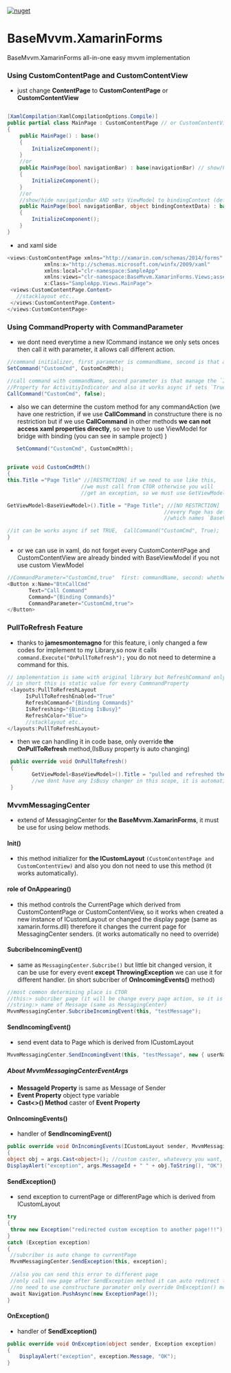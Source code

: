 [![nuget](https://img.shields.io/badge/Nuget-BaseMvvm.XamarinForms-brightgreen.svg?maxAge=259200)](https://www.nuget.org/packages/BaseMvvm.XamarinForms)

# BaseMvvm.XamarinForms
BaseMvvm.XamarinForms all-in-one easy mvvm implementation


### Using CustomContentPage and CustomContentView
- just change **ContentPage** to **CustomContentPage** or **CustomContentView**

```c#

[XamlCompilation(XamlCompilationOptions.Compile)]
public partial class MainPage : CustomContentPage // or CustomContentView
{
    public MainPage() : base() 
    {
        InitializeComponent();
    }
    //or
    public MainPage(bool navigationBar) : base(navigationBar) // show/hide navigationBar
    {
        InitializeComponent();
    }
    //or
    //show/hide navigationBar AND sets ViewModel to bindingContext (default ViewModel is BaseViewModel)
    public MainPage(bool navigationBar, object bindingContextData) : base(navigationBar, bindingContextData)
    {
        InitializeComponent();
    }
}
```
- and xaml side
 ```c#
 <views:CustomContentPage xmlns="http://xamarin.com/schemas/2014/forms"
             xmlns:x="http://schemas.microsoft.com/winfx/2009/xaml"
             xmlns:local="clr-namespace:SampleApp"
             xmlns:views="clr-namespace:BaseMvvm.XamarinForms.Views;assembly=BaseMvvm.XamarinForms"
             x:Class="SampleApp.Views.MainPage">
  <views:CustomContentPage.Content>
    //stacklayout etc..
  </views:CustomContentPage.Content>
</views:CustomContentPage>
 ```


### Using CommandProperty with CommandParameter
- we dont need everytime a new ICommand instance we only sets onces then call it with parameter, it allows call different action.
 ```c#
//command initializer, first parameter is commandName, second is that actionMethod
SetCommand("CustomCmd", CustomCmdMth); 

//call command with commandName, second parameter is that manage the `IsBusy` 
//Property for ActivitiyIndicator and also it works async if sets `True`.
CallCommand("CustomCmd", false);
```
- also we can determine the custom method for any commandAction (we have one restriction, if we use **CallCommand** in constructure there is no restriction but if we use **CallCommand** in other methods **we can not access xaml properties directly**, so we have to use ViewModel for bridge with binding (you can see in sample project) )
 ```c#
    SetCommand("CustomCmd", CustomCmdMth); 
 
 
private void CustomCmdMth()
{
this.Title ="Page Title" //[RESTRCTION] if we need to use like this, 
                         //we must call from CTOR otherwise you will 
                         //get an exception, so we must use GetViewModel<>()

GetViewModel<BaseViewModel>().Title = "Page Title"; //[NO RESTRCTION]
                                                    //every Page has default ViewModel 
                                                    //which names `BaseViewModel`

//it can be works async if set TRUE,  CallCommand("CustomCmd", True);
}
 ```
 
 - or we can use in xaml, do not forget every CustomContentPage and CustomContentView are already binded with BaseViewModel if you not use custom ViewModel
 ```c#
 //CommandParameter="CustomCmd,true"  first: commandName, second: whether use IsBusy or not
 <Button x:Name="BtnCallCmd" 
        Text="Call Command" 
        Command="{Binding Commands}" 
        CommandParameter="CustomCmd,true">
</Button>
 ```
 
 
 ### PullToRefresh Feature
 - thanks to **jamesmontemagno** for this feature, i only changed a few codes for implement to my Library,so now it calls `command.Execute("OnPullToRefresh");` you do not need to determine a command for this.
  ```c#
// implementation is same with original library but RefreshCommand only should be "{Binding Commands}", 
// in short this is static value for every CommnandProperty
   <layouts:PullToRefreshLayout
        IsPullToRefreshEnabled="True"
        RefreshCommand="{Binding Commands}"
        IsRefreshing="{Binding IsBusy}"
        RefreshColor="Blue">
        //stacklayout etc..
</layouts:PullToRefreshLayout>
  ```
  - then we can handling it in code base, only override **the OnPullToRefresh** method,(IsBusy property is auto changing)
```c#
 public override void OnPullToRefresh()
 {
        GetViewModel<BaseViewModel>().Title = "pulled and refreshed the page";
        //we dont have any IsBusy changer in this scope, it is automatic
 }
```
    
  ### MvvmMessagingCenter
  - extend of MessagingCenter for **the BaseMvvm.XamarinForms**, it must be use for using below methods.
  
   #### Init()
   - this method initializer for **the ICustomLayout** `(CustomContentPage and CustomContentView)` and also you don not need to use this method (it works automatically).
   
   #### role of OnAppearing()
   - this method controls the CurrentPage which derived from CustomContentPage or CustomContentView, so it works when created a new instance of ICustomLayout or changed the display page (same as xamarin.forms.dll) therefore it changes the current page for MessagingCenter senders. (it works automatically no need to override)
   
   #### SubcribeIncomingEvent()
   - same as `MessagingCenter.Subcribe()` but little bit changed version, it can be use for every event **except ThrowingException** we can use it for different handler. (in short subcriber of **OnIncomingEvents()** method)
```c#
//most common determining place is CTOR
//this:> subcriber page (it will be change every page action, so it is dynamic)
//string:> name of Message (same as MessagingCenter)
MvvmMessagingCenter.SubcribeIncomingEvent(this, "testMessage");
```

   #### SendIncomingEvent()
   - send event data to Page which is derived from ICustomLayout
```c#
MvvmMessagingCenter.SendIncomingEvent(this, "testMessage", new { userName = "mustafa" });
```

   ##### About MvvmMessagingCenterEventArgs
   - **MessageId Property** is same as Message of Sender
   - **Event Property** object type variable
   - **Cast<>() Method** caster of **Event Property**
   
   #### OnIncomingEvents()
   - handler of **SendIncomingEvent()**
```c#
public override void OnIncomingEvents(ICustomLayout sender, MvvmMessagingCenterEventArgs args)
{
object obj = args.Cast<object>(); //custom caster, whatevery you want, you can cast
DisplayAlert("exception", args.MessageId + " " + obj.ToString(), "OK");
```
   
   
   #### SendException()
   - send exception to currentPage or differentPage which is derived from ICustomLayout
   ```c#            
try
{
    throw new Exception("redirected custom exception to another page!!!");
}
catch (Exception exception)
{
    //subcriber is auto change to currentPage
    MvvmMessagingCenter.SendException(this, exception); 
    
    //also you can send this error to different page
    //only call new page after SendException method it can auto redirect to new page 
    //no need to use constructure paramater only override OnException() method :))
    await Navigation.PushAsync(new ExceptionPage());
}
   ```
 
   #### OnException()
   - handler of **SendException()**
```c#     
public override void OnException(object sender, Exception exception)
{
    DisplayAlert("exception", exception.Message, "OK");
}
```
